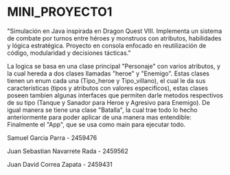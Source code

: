 # MINI_PROYECTO1
"Simulación en Java inspirada en Dragon Quest VIII. Implementa un sistema de combate por turnos entre héroes y monstruos con atributos, habilidades y lógica estratégica. Proyecto en consola enfocado en reutilización de código, modularidad y decisiones tácticas."

La logica se basa en una clase principal "Personaje" con varios atributos, y la cual hereda a dos clases llamadas "heroe" y "Enemigo". 
Estas clases tienen un enum cada una (Tipo_heroe y Tipo_villano), el cual le da sus caracteristicas (tipos y atributos con valores especificos), estas clases poseen tambien algunas interfaces que permiten darle metodos respectivos de su tipo (Tanque y Sanador para Heroe y Agresivo para Enemigo).
De igual manera se tiene una clase "Batalla", la cual trae todo lo hecho anteriormente para poder aplicar de una manera mas entendible:
Finalmente el "App", que se usa como main para ejecutar todo.

Samuel Garcia Parra - 2459476

Juan Sebastian Navarrete Rada - 2459562

Juan David Correa Zapata - 2459431
